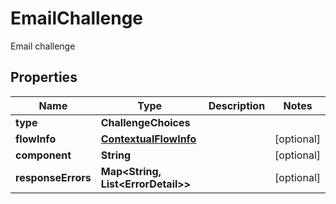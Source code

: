 

# EmailChallenge

Email challenge

## Properties

| Name | Type | Description | Notes |
|------------ | ------------- | ------------- | -------------|
|**type** | **ChallengeChoices** |  |  |
|**flowInfo** | [**ContextualFlowInfo**](ContextualFlowInfo.md) |  |  [optional] |
|**component** | **String** |  |  [optional] |
|**responseErrors** | **Map&lt;String, List&lt;ErrorDetail&gt;&gt;** |  |  [optional] |




